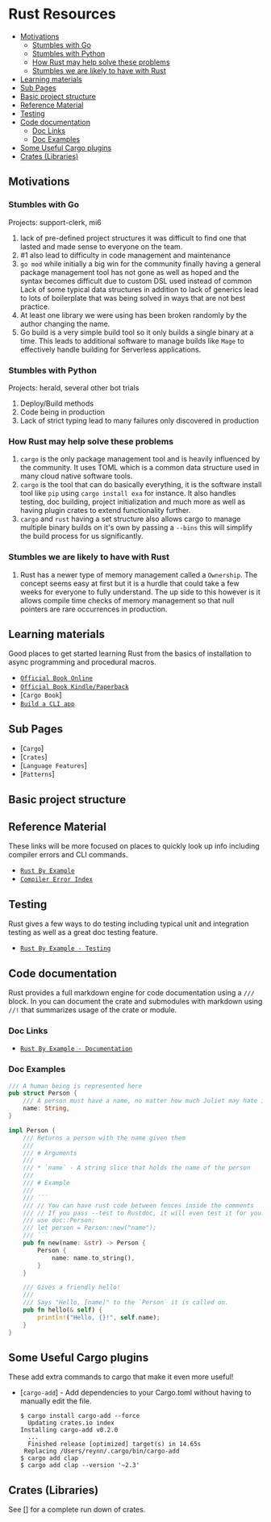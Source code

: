 # Rust Resources <!-- omit in toc -->

- [Motivations](#motivations)
  - [Stumbles with Go](#stumbles-with-go)
  - [Stumbles with Python](#stumbles-with-python)
  - [How Rust may help solve these problems](#how-rust-may-help-solve-these-problems)
  - [Stumbles we are likely to have with Rust](#stumbles-we-are-likely-to-have-with-rust)
- [Learning materials](#learning-materials)
- [Sub Pages](#sub-pages)
- [Basic project structure](#basic-project-structure)
- [Reference Material](#reference-material)
- [Testing](#testing)
- [Code documentation](#code-documentation)
  - [Doc Links](#doc-links)
  - [Doc Examples](#doc-examples)
- [Some Useful Cargo plugins](#some-useful-cargo-plugins)
- [Crates (Libraries)](#crates-libraries)

## Motivations

### Stumbles with Go

Projects: support-clerk, mi6

1. lack of pre-defined project structures it was difficult to find one that
   lasted and made sense to everyone on the team.
1. \#1 also lead to difficulty in code management and maintenance
1. `go mod` while initially a big win for the community finally having a
   general package management tool has not gone as well as hoped and the
   syntax becomes difficult due to custom DSL used instead of common
   Lack of some typical data structures in addition to lack of generics lead
   to lots of boilerplate that was being solved in ways that are not best practice.
1. At least one library we were using has been broken randomly by
   the author changing the name.
1. Go build is a very simple build tool so it only builds a single binary
   at a time. This leads to additional software to manage builds
   like `Mage` to effectively handle building for Serverless applications.

### Stumbles with Python

Projects: herald, several other bot trials

1. Deploy/Build methods
1. Code being in production
1. Lack of strict typing lead to many failures only discovered in production

### How Rust may help solve these problems

1. `cargo` is the only package management tool and is heavily influenced by
   the community. It uses TOML which is a common data structure used in
   many cloud native software tools.
1. `cargo` is the tool that can do basically everything, it is the software
   install tool like `pip` using `cargo install exa` for instance. It also
   handles testing, doc building, project initialization and much more as
   well as having plugin crates to extend functionality further.
1. `cargo` and `rust` having a set structure also allows cargo to manage
   multiple binary builds on it's own by passing a `--bins` this will
   simplify the build process for us significantly.

### Stumbles we are likely to have with Rust

1. Rust has a newer type of memory management called a `Ownership`. The concept
   seems easy at first but it is a hurdle that could take a few weeks for
   everyone to fully understand. The up side to this however is it allows
   compile time checks of memory management so that null pointers are
   rare occurrences in production.

## Learning materials

Good places to get started learning Rust from the basics of
installation to async programming and procedural macros.

- [`Official Book Online`]
- [`Official Book Kindle/Paperback`]
- [`Cargo Book`]
- [`Build a CLI app`]

## Sub Pages

- [`Cargo`]
- [`Crates`]
- [`Language Features`]
- [`Patterns`]

## Basic project structure

## Reference Material

These links will be more focused on places to quickly look up info
including compiler errors and CLI commands.

- [`Rust By Example`]
- [`Compiler Error Index`]

## Testing

Rust gives a few ways to do testing including typical unit and integration
testing as well as a great doc testing feature.

- [`Rust By Example - Testing`]

## Code documentation

Rust provides a full markdown engine for code documentation using a `///` block.
In you can document the crate and submodules with markdown using `//!` that
summarizes usage of the crate or module.

### Doc Links

- [`Rust By Example - Documentation`]

### Doc Examples

````rust
/// A human being is represented here
pub struct Person {
    /// A person must have a name, no matter how much Juliet may hate it
    name: String,
}

impl Person {
    /// Returns a person with the name given them
    ///
    /// # Arguments
    ///
    /// * `name` - A string slice that holds the name of the person
    ///
    /// # Example
    ///
    /// ```
    /// // You can have rust code between fences inside the comments
    /// // If you pass --test to Rustdoc, it will even test it for you!
    /// use doc::Person;
    /// let person = Person::new("name");
    /// ```
    pub fn new(name: &str) -> Person {
        Person {
            name: name.to_string(),
        }
    }

    /// Gives a friendly hello!
    ///
    /// Says "Hello, [name]" to the `Person` it is called on.
    pub fn hello(& self) {
        println!("Hello, {}!", self.name);
    }
}
````

## Some Useful Cargo plugins

These add extra commands to cargo that make it even more useful!

- [`cargo-add`] - Add dependencies to your Cargo.toml without having to
  manually edit the file.

  ```console
  $ cargo install cargo-add --force
    Updating crates.io index
  Installing cargo-add v0.2.0
    ...
    Finished release [optimized] target(s) in 14.65s
   Replacing /Users/reynn/.cargo/bin/cargo-add
  $ cargo add clap
  $ cargo add clap --version '~2.3'
  ```

## Crates (Libraries)

See [] for a complete run down of crates.

<!-- Link section -->

[`official book online`]: https://doc.rust-lang.org/book/
[`official book kindle/paperback`]: https://www.amazon.com/Rust-Programming-Language-Covers-2018-ebook/dp/B07SRQ97RD
[`rust by example`]: https://doc.rust-lang.org/stable/rust-by-example/
[`rust by example - testing`]: https://doc.rust-lang.org/stable/rust-by-example/testing.html
[`compiler error index`]: https://doc.rust-lang.org/error-index.html
[`rust by example - documentation`]: https://doc.rust-lang.org/stable/rust-by-example/testing.html
[`build a cli app`]: https://rust-cli.github.io/book/index.html
[`features.md`]: /features.md
